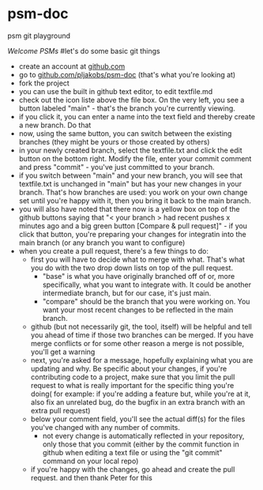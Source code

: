 # psm-doc
psm git playground


*Welcome PSMs*
#let's do some basic git things

- create an account at [github.com](https://github.com)
- go to [github.com/pljakobs/psm-doc](https://github.com/pljakobs/psm-doc) (that's what you're looking at)
- fork the project
- you can use the built in github text editor, to edit textfile.md
- check out the icon liste above the file box. On the very left, you see a button labeled "main" - that's the branch you're currently viewing.
- if you click it, you can enter a name into the text field and thereby create a new branch. Do that
- now, using the same button, you can switch between the existing branches (they might be yours or those created by others)
- in your newly created branch, select the textfile.txt and click the edit button on the bottom right. Modify the file, enter your commit comment and press "commit" - you've just committed to your branch.
- if you switch between "main" and your new branch, you will see that textfile.txt is unchanged in "main" but has your new changes in your branch. That's how branches are used: you work on your own change set until you're happy with it, then you bring it back to the main branch. 
- you will also have noted that there now is a yellow box on top of the github buttons saying that "< your branch > had recent pushes x minutes ago and a big green button [Compare & pull request]" - if you click that button, you're preparing your changes for integratin into the main branch (or any branch you want to configure)
- when you create a pull request, there's a few things to do:
	- first you will have to decide what to merge with what. That's what you do with the two drop down lists on top of the pull request.
		- "base" is what you have originally branched off of or, more specifically, what you want to integrate with. It could be another intermediate branch, but for our case, it's just main.
		- "compare" should be the branch that you were working on. You want your most recent changes to be reflected in the main branch.
	- github (but not necessarily git, the tool, itself) will be helpful and tell you ahead of time if those two branches can be merged. If you have merge conflicts or for some other reason a merge is not possible, you'll get a warning
	-  next, you're asked for a message, hopefully explaining what you are updating and why. Be specific about your changes, if you're contributing code to a project, make sure that you limit the pull request to what is really important for the specific thing you're doing( for example: if you're adding a feature but, while you're at it, also fix an unrelated bug, do the bugfix in an extra branch with an extra pull request)
	- below your comment field, you'll see the actual diff(s) for the files you've changed with any number of commits. 
		- not every change is automatically reflected in your repository, only those that you commit (either by the commit function in github when editing a text file or using the "git commit" command on your local repo)
	- if you're happy with the changes, go ahead and create the pull request.
and then thank Peter for this
